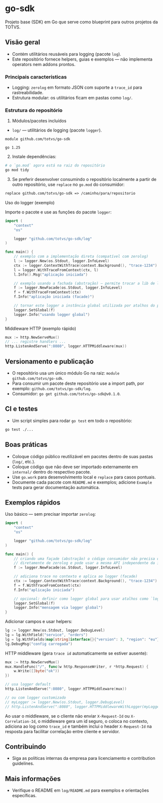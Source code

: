 # go-sdk

Projeto base (SDK) em Go que serve como blueprint para outros projetos da TOTVS.

## Visão geral
- Contém utilitários reusáveis para logging (pacote `log`).
- Este repositório fornece helpers, guias e exemplos — não implementa operators nem addons prontos.

### Principais características
- Logging: `zerolog` em formato JSON com suporte a `trace_id` para rastreabilidade.
- Estrutura modular: os utilitários ficam em pastas como `log/`.

### Estrutura do repositório

1. Módulos/pacotes incluídos

- `log/` — utilitários de logging (pacote `logger`).

```text
module github.com/totvs/go-sdk

go 1.25
```

2. Instale dependências:

```bash
# o `go.mod` agora está na raiz do repositório
go mod tidy
```

3. Se preferir desenvolver consumindo o repositório localmente a partir de outro repositório, use `replace` no `go.mod` do consumidor:

```mod
replace github.com/totvs/go-sdk => /caminho/para/repositorio
```

Uso do logger (exemplo)

Importe o pacote e use as funções do pacote `logger`:

```go
import (
    "context"
    "os"

    logger "github.com/totvs/go-sdk/log"
)

func main() {
    // exemplo com a implementação direta (compatível com zerolog)
    l := logger.New(os.Stdout, logger.InfoLevel)
    ctx := logger.ContextWithTrace(context.Background(), "trace-1234")
    l = logger.WithTraceFromContext(ctx, l)
    l.Info().Msg("aplicação iniciada")

    // exemplo usando a fachada (abstração) — permite trocar a lib de logging no futuro
    f := logger.NewFacade(os.Stdout, logger.InfoLevel)
    f = f.WithTraceFromContext(ctx)
    f.Info("aplicação iniciada (facade)")

    // tornar este logger a instância global utilizada por atalhos do pacote
    logger.SetGlobal(f)
    logger.Info("usando logger global")
}
```

Middleware HTTP (exemplo rápido)

```go
mux := http.NewServeMux()
// ... registre handlers ...
http.ListenAndServe(":8080", logger.HTTPMiddleware(mux))
```

## Versionamento e publicação
- O repositório usa um único módulo Go na raiz: `module github.com/totvs/go-sdk`.
- Para consumir um pacote deste repositório use a import path, por exemplo: `github.com/totvs/go-sdk/log`.
- Consumidor: `go get github.com/totvs/go-sdk@v0.1.0`.

## CI e testes
- Um script simples para rodar `go test` em todo o repositório:

```bash
go test ./...
```

## Boas práticas
- Coloque código público reutilizável em pacotes dentro de suas pastas (`log/`, etc.).
- Coloque código que não deve ser importado externamente em `internal/` dentro do respectivo pacote.
- Use `go.work` para desenvolvimento local e `replace` para casos pontuais.
- Documente cada pacote com `README.md` e exemplos; adicione `Example` tests para gerar documentação automática.

## Exemplos rápidos

Uso básico — sem precisar importar `zerolog`:

```go
import (
    "context"
    "os"

    logger "github.com/totvs/go-sdk/log"
)

func main() {
    // criando uma façade (abstração) o código consumidor não precisa depender
    // diretamente de zerolog e pode usar a mesma API independente da implementação.
    f := logger.NewFacade(os.Stdout, logger.InfoLevel)

    // adiciona trace no contexto e aplica ao logger (facade)
    ctx := logger.ContextWithTrace(context.Background(), "trace-1234")
    f = f.WithTraceFromContext(ctx)
    f.Info("aplicação iniciada")

    // opcional: definir como logger global para usar atalhos como `logger.Info(...)`
    logger.SetGlobal(f)
    logger.Info("mensagem via logger global")
}
```

Adicionar campos e usar helpers:

```go
lg := logger.New(os.Stdout, logger.DebugLevel)
lg = lg.WithField("service", "orders")
lg = lg.WithFields(map[string]interface{}{"version": 3, "region": "eu"})
lg.DebugMsg("config carregada")
```

HTTP middleware (gera `trace id` automaticamente se estiver ausente):

```go
mux := http.NewServeMux()
mux.HandleFunc("/", func(w http.ResponseWriter, r *http.Request) {
    w.Write([]byte("ok"))
})

// usa logger default
http.ListenAndServe(":8080", logger.HTTPMiddleware(mux))

// ou com logger customizado
// myLogger := logger.New(os.Stdout, logger.DebugLevel)
// http.ListenAndServe(":8080", logger.HTTPMiddlewareWithLogger(myLogger)(mux))
```

Ao usar o middleware, se o cliente não enviar `X-Request-Id` ou `X-Correlation-Id`, o middleware gera um id seguro,
o coloca no contexto, adiciona ao log como `trace_id` e também inclui o header `X-Request-Id` na resposta para facilitar
correlação entre cliente e servidor.

## Contribuindo
- Siga as políticas internas da empresa para licenciamento e contribution guidelines.

## Mais informações
- Verifique o README em `log/README.md` para exemplos e orientações específicas.
